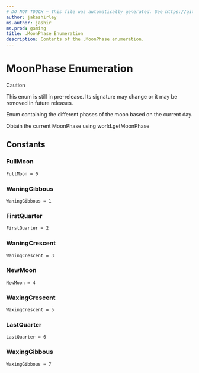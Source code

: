 ```yaml
---
# DO NOT TOUCH — This file was automatically generated. See https://github.com/mojang/minecraftapidocsgenerator to modify descriptions, examples, etc.
author: jakeshirley
ms.author: jashir
ms.prod: gaming
title: .MoonPhase Enumeration
description: Contents of the .MoonPhase enumeration.
---
```

# MoonPhase Enumeration

> [!CAUTION]
> This enum is still in pre-release.  Its signature may change or it may be removed in future releases.

Enum containing the different phases of the moon based on the current day.

Obtain the current MoonPhase using world.getMoonPhase

## Constants
### **FullMoon**
`FullMoon = 0`
### **WaningGibbous**
`WaningGibbous = 1`
### **FirstQuarter**
`FirstQuarter = 2`
### **WaningCrescent**
`WaningCrescent = 3`
### **NewMoon**
`NewMoon = 4`
### **WaxingCrescent**
`WaxingCrescent = 5`
### **LastQuarter**
`LastQuarter = 6`
### **WaxingGibbous**
`WaxingGibbous = 7`
